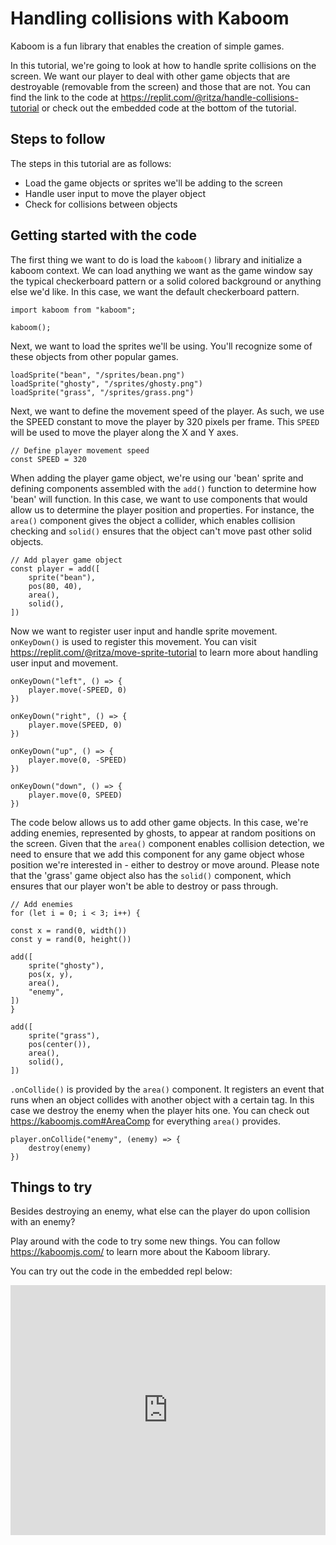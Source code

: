 # Handling collisions with Kaboom 

Kaboom is a fun library that enables the creation of simple games.

In this tutorial, we're going to look at how to handle sprite collisions on the screen. We want our player to deal with other game objects that are destroyable (removable from the screen) and those that are not. You can find the link to the code at https://replit.com/@ritza/handle-collisions-tutorial or check out the embedded code at the bottom of the tutorial.

## Steps to follow

The steps in this tutorial are as follows:

- Load the game objects or sprites we'll be adding to the screen
- Handle user input to move the player object
- Check for collisions between objects

## Getting started with the code

The first thing we want to do is load the `kaboom()` library and initialize a kaboom context. We can load anything we want as the game window say the typical checkerboard pattern or a solid colored background or anything else we'd like. In this case, we want the default checkerboard pattern.

```
import kaboom from "kaboom";

kaboom();
```

Next, we want to load the sprites we'll be using. You'll recognize some of these objects from other popular games.

```
loadSprite("bean", "/sprites/bean.png")
loadSprite("ghosty", "/sprites/ghosty.png")
loadSprite("grass", "/sprites/grass.png")
```

Next, we want to define the movement speed of the player. As such, we use the SPEED constant to move the player by 320 pixels per frame. This `SPEED` will be used to move the player along the X and Y axes. 

```
// Define player movement speed
const SPEED = 320
```

When adding the player game object, we're using our 'bean' sprite and defining components assembled with the `add()` function to determine how 'bean' will function. In this case, we want to use components that would allow us to determine the player position and properties. For instance, the `area()` component gives the object a collider, which enables collision checking and `solid()` ensures that the object can't move past other solid objects.

```
// Add player game object
const player = add([
	sprite("bean"),
	pos(80, 40),
	area(),
	solid(),
])
```

Now we want to register user input and handle sprite movement. `onKeyDown()` is used to register this movement. You can visit https://replit.com/@ritza/move-sprite-tutorial to learn more about handling user input and movement.

```
onKeyDown("left", () => {
	player.move(-SPEED, 0)
})

onKeyDown("right", () => {
	player.move(SPEED, 0)
})

onKeyDown("up", () => {
	player.move(0, -SPEED)
})

onKeyDown("down", () => {
	player.move(0, SPEED)
})
```

The code below allows us to add other game objects. In this case, we're adding enemies, represented by ghosts, to appear at random positions on the screen. Given that the `area()` component enables collision detection, we need to ensure that we add this component for any game object whose position we're interested in - either to destroy or move around. Please note that the 'grass' game object also has the `solid()` component, which ensures that our player won't be able to destroy or pass through.

```
// Add enemies
for (let i = 0; i < 3; i++) {

const x = rand(0, width())
const y = rand(0, height())

add([
	sprite("ghosty"),
	pos(x, y),
	area(),
	"enemy",
])
}

add([
	sprite("grass"),
	pos(center()),
	area(),
	solid(),
])
```

`.onCollide()` is provided by the `area()` component. It registers an event that runs when an object collides with another object with a certain tag. In this case we destroy the enemy when the player hits one. You can check out https://kaboomjs.com#AreaComp for everything `area()` provides.

```
player.onCollide("enemy", (enemy) => {
	destroy(enemy)
})
```

## Things to try

Besides destroying an enemy, what else can the player do upon collision with an enemy? 

Play around with the code to try some new things. You can follow https://kaboomjs.com/ to learn more about the Kaboom library. 

You can try out the code in the embedded repl below:

<iframe height="400px" width="100%" src="https://replit.com/@ritza/handle-collisions-tutorial?embed=true" scrolling="no" frameborder="no" allowtransparency="true" allowfullscreen="true" sandbox="allow-forms allow-pointer-lock allow-popups allow-same-origin allow-scripts allow-modals"></iframe>
